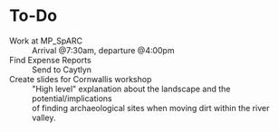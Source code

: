 <ul>
<h1><b>To-Do</b></h1>
<dl>
  <dt>Work at MP_SpARC</dt>
    <dd>Arrival @7:30am, departure @4:00pm</dd>

  <dt>Find Expense Reports</dt>
    <dd>Send to Caytlyn</dd>

  <dt>Create slides for Cornwallis workshop</dt>
    <dd>"High level" explanation about the landscape and the potential/implications<br> of finding archaeological
        sites when moving dirt within the river valley.</dd>
</dl>
